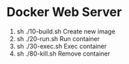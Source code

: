 # Docker Web Server

1. sh ./10-build.sh
	Create new image
2. sh ./20-run.sh
	Run container
3. sh ./30-exec.sh
	Exec container
4. sh ./80-kill.sh
	Remove container
